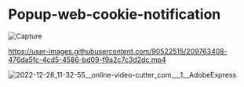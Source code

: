 # Popup-web-cookie-notification

![Capture](https://user-images.githubusercontent.com/90522515/209763105-227e2bd3-9f32-4783-94ee-b2f3ea11e061.JPG)

https://user-images.githubusercontent.com/90522515/209763408-476da5fc-4cd5-4586-bd09-f9a2c7c3d2dc.mp4

![2022-12-28_11-32-55__online-video-cutter_com___1__AdobeExpress](https://user-images.githubusercontent.com/90522515/209767435-d6331474-9faf-4f68-8a81-5066498c830b.gif)
